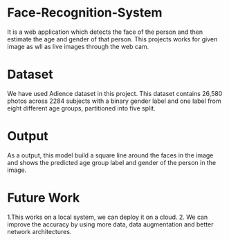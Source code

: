 # Face-Recognition-System
It is a web application which detects the face of the person and then estimate the age and gender of that person. This projects works for given image as wll as live images through the web cam.

# Dataset
We have used Adience dataset in this project. This dataset contains 26,580 photos across 2284 subjects with a binary gender label and one label from eight different age groups, partitioned into five split.
# Output
As a output, this model build a square line around the faces in the image and shows the predicted age group label and gender of the person in the image.

# Future Work
1.This works on a local system, we can deploy it on a cloud.
2. We can improve the accuracy by using more data, data augmentation and better network architectures.
